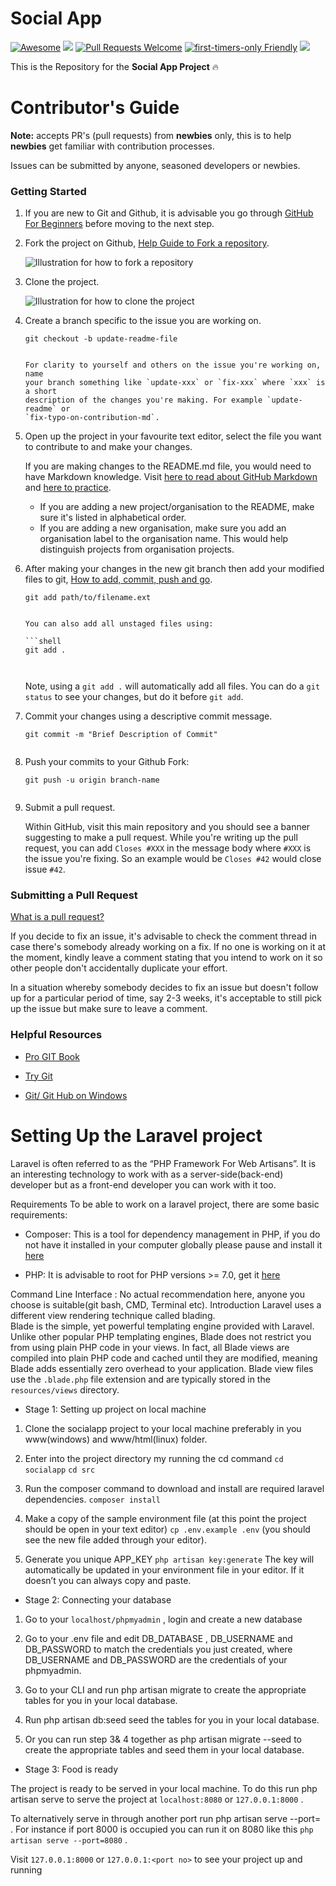 
# Social App

[![Awesome](https://cdn.rawgit.com/sindresorhus/awesome/d7305f38d29fed78fa85652e3a63e154dd8e8829/media/badge.svg)](https://github.com/sindresorhus/awesome) ![](https://img.shields.io/badge/HNG-StrikeWork-brightgreen.svg)
[![Pull Requests Welcome](https://img.shields.io/badge/PRs-welcome-red.svg?style=flat)](http://makeapullrequest.com)
[![first-timers-only Friendly](https://img.shields.io/badge/first--timers--only-friendly-purple.svg)](http://www.firsttimersonly.com/)
![](https://img.shields.io/badge/Social-App-blue.svg)

This is the Repository for the **Social App Project** :fire: <br>

# Contributor's Guide

**Note:** accepts PR's (pull requests) from **newbies**
only, this is to help **newbies** get familiar with contribution processes.

Issues can be submitted by anyone, seasoned developers or newbies.

### Getting Started

1.  If you are new to Git and Github, it is advisable you go through
    [GitHub For Beginners](http://readwrite.com/2013/09/30/understanding-github-a-journey-for-beginners-part-1/)
    before moving to the next step.

2.  Fork the project on Github,
    [Help Guide to Fork a repository](https://help.github.com/articles/fork-a-repo/).

    ![Illustration for how to fork a repository](https://hisham.hm/img/posts/github-fork.png)

3.  Clone the project.

    ![Illustration for how to clone the project](https://services.github.com/on-demand/images/gifs/github-desktop/clone-repository-locally.gif)

4.  Create a branch specific to the issue you are working on.

    ```shell
    git checkout -b update-readme-file
    ```


    ```

    For clarity to yourself and others on the issue you're working on, name
    your branch something like `update-xxx` or `fix-xxx` where `xxx` is a short
    description of the changes you're making. For example `update-readme` or
    `fix-typo-on-contribution-md`.

5.  Open up the project in your favourite text editor, select the file you want
    to contribute to and make your changes.

    If you are making changes to the README.md file, you would need to have
    Markdown knowledge. Visit
    [here to read about GitHub Markdown](https://guides.github.com/features/mastering-markdown/)
    and
    [here to practice](http://www.markdowntutorial.com/).

    - If you are adding a new project/organisation to the README, make sure
      it's listed in alphabetical order.
    - If you are adding a new organisation, make sure you add an organisation
      label to the organisation name. This would help distinguish projects
      from organisation projects.

6.  After making your changes in the new git branch then add your modified
    files to git,
    [How to add, commit, push and go](http://readwrite.com/2013/10/02/github-for-beginners-part-2/).

    ```shell
    git add path/to/filename.ext
    ```


    ```

    You can also add all unstaged files using:

    ```shell
    git add .



    ```

    Note, using a `git add .` will automatically add all files. You can do a
    `git status` to see your changes, but do it before `git add`.

7.  Commit your changes using a descriptive commit message.

    ```shell
    git commit -m "Brief Description of Commit"
    ```


    ```

8.  Push your commits to your Github Fork:

    ```shell
    git push -u origin branch-name
    ```


    ```

9.  Submit a pull request.

    Within GitHub, visit this main repository and you should see a banner
    suggesting to make a pull request. While you're writing up the pull
    request, you can add `Closes #XXX` in the message body where `#XXX` is the
    issue you're fixing. So an example would be `Closes #42` would close issue
    `#42`.

### Submitting a Pull Request

[What is a pull request?](https://yangsu.github.io/pull-request-tutorial/)

If you decide to fix an issue, it's advisable to check the comment thread in
case there's somebody already working on a fix. If no one is working on it at
the moment, kindly leave a comment stating that you intend to work on it so
other people don't accidentally duplicate your effort.

In a situation whereby somebody decides to fix an issue but doesn't follow up
for a particular period of time, say 2-3 weeks, it's acceptable to still pick
up the issue but make sure to leave a comment.

### Helpful Resources

- [Pro GIT Book](https://git-scm.com/book/en/v2)

- [Try Git](https://try.github.io/)

- [Git/ Git Hub on Windows](https://www.youtube.com/watch?v=J_Clau1bYco)



# Setting Up the Laravel project
Laravel is often referred to as the “PHP Framework For Web Artisans”. It is an interesting technology to work with as a server-side(back-end) developer but as a front-end developer you can work with it too.

Requirements
To be able to work on a laravel project, there are some basic requirements:

* Composer: This is a tool for dependency management in PHP, if you do not have it installed in your computer globally please pause and install it [here](https://getcomposer.org/download/)

* PHP: It is advisable to root for PHP versions >= 7.0, get it [here](http://php.net/downloads.php)

Command Line Interface : No actual recommendation here, anyone you choose is suitable(git bash, CMD, Terminal etc).
Introduction
Laravel uses a different view rendering technique called blading.<br>
Blade is the simple, yet powerful templating engine provided with Laravel. Unlike other popular PHP templating engines, Blade does not restrict you from using plain PHP code in your views. In fact, all Blade views are compiled into plain PHP code and cached until they are modified, meaning Blade adds essentially zero overhead to your application. Blade view files use the  ``.blade.php`` file extension and are typically stored in the ``resources/views`` directory.

* Stage 1: Setting up project on local machine

1.  Clone the socialapp project to your local machine preferably in you www(windows) and www/html(linux) folder.

2. Enter into the project directory my running the cd command
 ``cd socialapp``
 ``cd src``

3. Run the composer command to download and install are required laravel dependencies.
 ``composer install``

4. Make a copy of the sample environment file (at this point the project should be open in your text editor)
 ``cp .env.example .env``
(you should see the new file added through your editor).

5. Generate you unique APP_KEY 
 ``php artisan key:generate``
The key will automatically be updated in your environment file in your editor. If it doesn’t you can always copy and paste.

* Stage 2: Connecting your database

1.  Go to your ``localhost/phpmyadmin`` , login and create a new database

2. Go to your .env file and edit DB_DATABASE , DB_USERNAME and DB_PASSWORD to match the credentials you just created, where DB_USERNAME and DB_PASSWORD are the credentials of your phpmyadmin.

3. Go to your CLI and run php artisan migrate to create the appropriate tables for you in your local database.

4. Run php artisan db:seed seed the tables for you in your local database.

5. Or you can run step 3& 4 together as php artisan migrate --seed to create the appropriate tables and seed them in your local database.

* Stage 3: Food is ready

The project is ready to be served in your local machine. To do this run php artisan serve to serve the project at ``localhost:8080`` or ``127.0.0.1:8000`` .

To alternatively serve in through another port run php artisan serve --port=<port no> . For instance if port 8000 is occupied you can run it on 8080 like this ``php artisan serve --port=8080`` .

Visit ``127.0.0.1:8000`` or ``127.0.0.1:<port no>`` to see your project up and running

